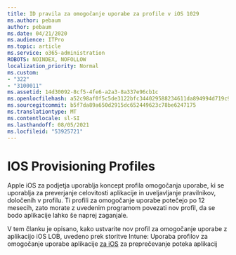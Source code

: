 ```yaml
---
title: ID pravila za omogočanje uporabe za profile v iOS 1029
ms.author: pebaum
author: pebaum
ms.date: 04/21/2020
ms.audience: ITPro
ms.topic: article
ms.service: o365-administration
ROBOTS: NOINDEX, NOFOLLOW
localization_priority: Normal
ms.custom:
- "322"
- "3100011"
ms.assetid: 14d30092-8cf5-4fe6-a2a3-8a337e96cb1c
ms.openlocfilehash: a52c98af0f5c5de3122bfc344029588234611da894994d719c95f6af78944405
ms.sourcegitcommit: b5f7da89a650d2915dc652449623c78be6247175
ms.translationtype: MT
ms.contentlocale: sl-SI
ms.lasthandoff: 08/05/2021
ms.locfileid: "53925721"
---
```

# <a name="ios-provisioning-profiles"></a>IOS Provisioning Profiles

Apple iOS za podjetja uporablja koncept profila omogočanja uporabe, ki se uporablja za preverjanje celovitosti aplikacije in uveljavljanje pravilnikov, določenih v profilu. Ti profili za omogočanje uporabe potečejo po 12 mesecih, zato morate z uvedenim programom povezati nov profil, da se bodo aplikacije lahko še naprej zaganjale.
  
V tem članku je opisano, kako ustvarite nov profil za omogočanje uporabe z aplikacijo iOS LOB, uvedeno prek storitve Intune: Uporaba profilov za omogočanje uporabe aplikacije [za iOS](https://docs.microsoft.com/intune/app-provisioning-profile-ios) za preprečevanje poteka aplikacij
  